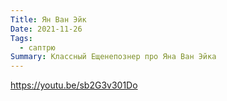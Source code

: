 ```yaml
---
Title: Ян Ван Эйк
Date: 2021-11-26
Tags:
  - саптрю
Summary: Классный Ещенепознер про Яна Ван Эйка
---
```


https://youtu.be/sb2G3v301Do
